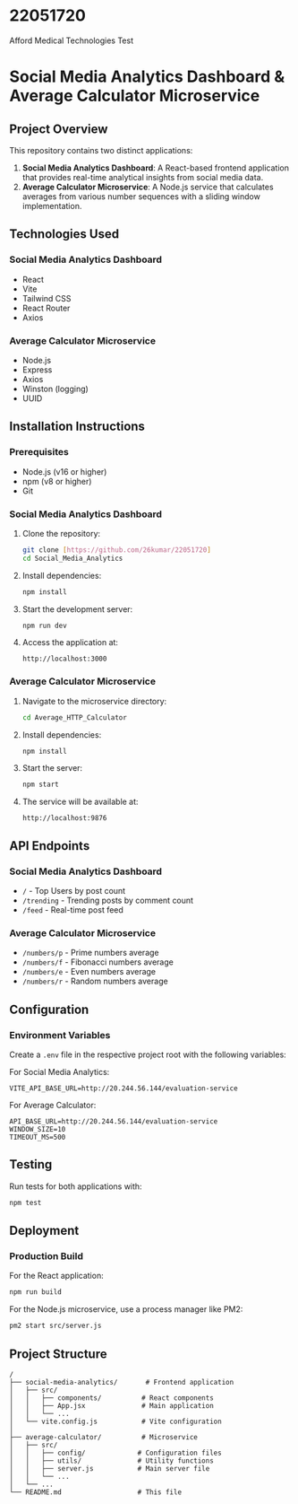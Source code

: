 # 22051720
 Afford Medical Technologies Test


# Social Media Analytics Dashboard & Average Calculator Microservice

## Project Overview

This repository contains two distinct applications:

1. **Social Media Analytics Dashboard**: A React-based frontend application that provides real-time analytical insights from social media data.
2. **Average Calculator Microservice**: A Node.js service that calculates averages from various number sequences with a sliding window implementation.

## Technologies Used

### Social Media Analytics Dashboard
- React
- Vite
- Tailwind CSS
- React Router
- Axios

### Average Calculator Microservice
- Node.js
- Express
- Axios
- Winston (logging)
- UUID

## Installation Instructions

### Prerequisites
- Node.js (v16 or higher)
- npm (v8 or higher)
- Git

### Social Media Analytics Dashboard
1. Clone the repository:
   ```bash
   git clone [https://github.com/26kumar/22051720]
   cd Social_Media_Analytics
   ```

2. Install dependencies:
   ```bash
   npm install
   ```

3. Start the development server:
   ```bash
   npm run dev
   ```

4. Access the application at:
   ```
   http://localhost:3000
   ```

### Average Calculator Microservice
1. Navigate to the microservice directory:
   ```bash
   cd Average_HTTP_Calculator
   ```

2. Install dependencies:
   ```bash
   npm install
   ```

3. Start the server:
   ```bash
   npm start
   ```

4. The service will be available at:
   ```
   http://localhost:9876
   ```

## API Endpoints

### Social Media Analytics Dashboard
- `/` - Top Users by post count
- `/trending` - Trending posts by comment count
- `/feed` - Real-time post feed

### Average Calculator Microservice
- `/numbers/p` - Prime numbers average
- `/numbers/f` - Fibonacci numbers average
- `/numbers/e` - Even numbers average
- `/numbers/r` - Random numbers average

## Configuration

### Environment Variables
Create a `.env` file in the respective project root with the following variables:

For Social Media Analytics:
```
VITE_API_BASE_URL=http://20.244.56.144/evaluation-service
```

For Average Calculator:
```
API_BASE_URL=http://20.244.56.144/evaluation-service
WINDOW_SIZE=10
TIMEOUT_MS=500
```

## Testing

Run tests for both applications with:
```bash
npm test
```

## Deployment

### Production Build
For the React application:
```bash
npm run build
```

For the Node.js microservice, use a process manager like PM2:
```bash
pm2 start src/server.js
```

## Project Structure

```
/
├── social-media-analytics/       # Frontend application
│   ├── src/
│   │   ├── components/          # React components
│   │   ├── App.jsx              # Main application
│   │   └── ...
│   └── vite.config.js           # Vite configuration
│
├── average-calculator/          # Microservice
│   ├── src/
│   │   ├── config/             # Configuration files
│   │   ├── utils/              # Utility functions
│   │   ├── server.js           # Main server file
│   │   └── ...
│   └── ...
└── README.md                   # This file
```


